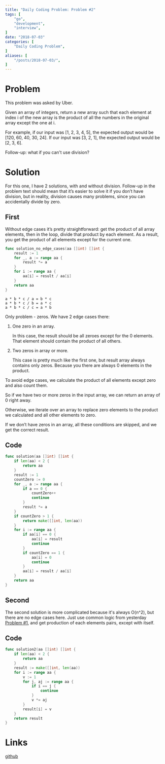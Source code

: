 ```yaml
---
title: "Daily Coding Problem: Problem #2"
tags: [
    "go",
    "development",
    "interview",
]
date: "2018-07-03"
categories: [
    "Daily Coding Problem",
]
aliases: [
    "/posts/2018-07-03/",
]
---
```


# Problem 

This problem was asked by Uber.

Given an array of integers, return a new array such that each element at
index i of the new array is the product of all the numbers in the original array except the one at i.

For example, if our input was [1, 2, 3, 4, 5], the expected output would be [120, 60, 40, 30, 24].
If our input was [3, 2, 1], the expected output would be [2, 3, 6].

Follow-up: what if you can't use division?

# Solution

For this one, I have 2 solutions, with and without division. Follow-up in the
problem text should mean that it’s easier to solve it if you don’t have division,
but in reality, division causes many problems, since you can accidentally divide by zero.

## First

Without edge cases it’s pretty straightforward: get the product of all array elements,
then in the loop, divide that product by each element. As a result,
you get the product of all elements except for the current one.

```go
func solution_no_edge_cases(aa []int) []int {
	result := 1
	for _, a := range aa {
		result *= a
	}
	for i := range aa {
		aa[i] = result / aa[i]
	}
	return aa
}
```

```
a * b * c / a = b * c 
a * b * c / b = a * c 
a * b * c / c = a * b 
```

Only problem - zeros. We have 2 edge cases there: 

1. One zero in an array.

    In this case, the result should be all zeroes except for the 0 elements.
    That element should contain the product of all others. 

2.  Two zeros in array or more.

    This case is pretty much like the first one, but result array always
    contains only zeros. Because you there are always 0 elements in the product.




To avoid edge cases, we calculate the product of all elements except zero and also count them.

So if we have two or more zeros in the input array, we can return an array of 0 right away.

Otherwise, we iterate over an array to replace zero elements to the product we
calculated and all other elements to zero.

If we don’t have zeros in an array, all these conditions are skipped,
and we get the correct result.


## Code 
```go
func solution(aa []int) []int {
	if len(aa) < 2 {
		return aa
	}
	result := 1
	countZero := 0
	for _, a := range aa {
		if a == 0 {
			countZero++
			continue
		}
		result *= a
	}
	if countZero > 1 {
		return make([]int, len(aa))
	}
	for i := range aa {
		if aa[i] == 0 {
			aa[i] = result
			continue
		}
		if countZero == 1 {
			aa[i] = 0
			continue
		}
		aa[i] = result / aa[i]
	}
	return aa
}
```


## Second

The second solution is more complicated because it's always O(n^2), but there are no edge cases here. 
Just use common logic from yesterday [Problem #1](../2018-07-02), and get production of each 
elements pairs, except with itself.

## Code

```go
func solution2(aa []int) []int {
	if len(aa) < 2 {
		return aa
	}
	result := make([]int, len(aa))
	for i := range aa {
		v := 1
		for j, aj := range aa {
			if i == j {
				continue
			}
			v *= aj
		}
		result[i] = v
	}
	return result
}
```

# Links

[github](https://github.com/ngalayko/dcp/tree/master/problems/2018-07-03)
